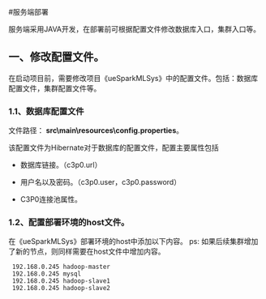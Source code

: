 #服务端部署

服务端采用JAVA开发，在部署前可根据配置文件修改数据库入口，集群入口等。


## 一、修改配置文件。
 在启动项目前，需要修改项目《ueSparkMLSys》中的配置文件。包括：数据库配置文件，集群配置文件等。

### 1.1、数据库配置文件

文件路径： **src\main\resources\config.properties**。

该配置文件为Hibernate对于数据库的配置文件，配置主要属性包括
* 数据库链接。（c3p0.url）

* 用户名以及密码。（c3p0.user，c3p0.password）
* C3P0连接池属性。

### 1.2、配置部署环境的host文件。

在《ueSparkMLSys》部署环境的host中添加以下内容。
ps: 如果后续集群增加了新的节点，则同样需要在host文件中增加内容。

```
 192.168.0.245 hadoop-master
 192.168.0.245 mysql
 192.168.0.245 hadoop-slave1
 192.168.0.245 hadoop-slave2
 ```

 